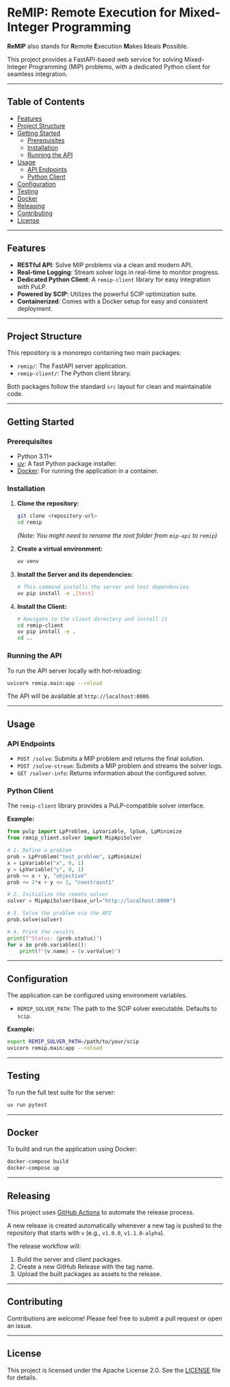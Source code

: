 # ReMIP: Remote Execution for Mixed-Integer Programming

**ReMIP** also stands for **R**emote **E**xecution **M**akes **I**deals **P**ossible.

This project provides a FastAPI-based web service for solving Mixed-Integer Programming (MIP) problems, with a dedicated Python client for seamless integration.

---

## Table of Contents

- [Features](#features)
- [Project Structure](#project-structure)
- [Getting Started](#getting-started)
  - [Prerequisites](#prerequisites)
  - [Installation](#installation)
  - [Running the API](#running-the-api)
- [Usage](#usage)
  - [API Endpoints](#api-endpoints)
  - [Python Client](#python-client)
- [Configuration](#configuration)
- [Testing](#testing)
- [Docker](#docker)
- [Releasing](#releasing)
- [Contributing](#contributing)
- [License](#license)

---

## Features

-   **RESTful API**: Solve MIP problems via a clean and modern API.
-   **Real-time Logging**: Stream solver logs in real-time to monitor progress.
-   **Dedicated Python Client**: A `remip-client` library for easy integration with PuLP.
-   **Powered by SCIP**: Utilizes the powerful SCIP optimization suite.
-   **Containerized**: Comes with a Docker setup for easy and consistent deployment.

---

## Project Structure

This repository is a monorepo containing two main packages:

-   `remip/`: The FastAPI server application.
-   `remip-client/`: The Python client library.

Both packages follow the standard `src` layout for clean and maintainable code.

---

## Getting Started

### Prerequisites

-   Python 3.11+
-   [uv](https://github.com/astral-sh/uv): A fast Python package installer.
-   [Docker](https://www.docker.com/): For running the application in a container.

### Installation

1.  **Clone the repository:**
    ```bash
    git clone <repository-url>
    cd remip
    ```
    *(Note: You might need to rename the root folder from `mip-api` to `remip`)*

2.  **Create a virtual environment:**
    ```bash
    uv venv
    ```

3.  **Install the Server and its dependencies:**
    ```bash
    # This command installs the server and test dependencies
    uv pip install -e .[test]
    ```

4.  **Install the Client:**
    ```bash
    # Navigate to the client directory and install it
    cd remip-client
    uv pip install -e .
    cd ..
    ```

### Running the API

To run the API server locally with hot-reloading:

```bash
uvicorn remip.main:app --reload
```

The API will be available at `http://localhost:8000`.

---

## Usage

### API Endpoints

-   `POST /solve`: Submits a MIP problem and returns the final solution.
-   `POST /solve-stream`: Submits a MIP problem and streams the solver logs.
-   `GET /solver-info`: Returns information about the configured solver.

### Python Client

The `remip-client` library provides a PuLP-compatible solver interface.

**Example:**

```python
from pulp import LpProblem, LpVariable, lpSum, LpMinimize
from remip_client.solver import MipApiSolver

# 1. Define a problem
prob = LpProblem("test_problem", LpMinimize)
x = LpVariable("x", 0, 1)
y = LpVariable("y", 0, 1)
prob += x + y, "objective"
prob += 2*x + y <= 1, "constraint1"

# 2. Initialize the remote solver
solver = MipApiSolver(base_url="http://localhost:8000")

# 3. Solve the problem via the API
prob.solve(solver)

# 4. Print the results
print(f"Status: {prob.status}")
for v in prob.variables():
    print(f"{v.name} = {v.varValue}")
```

---

## Configuration

The application can be configured using environment variables.

-   `REMIP_SOLVER_PATH`: The path to the SCIP solver executable. Defaults to `scip`.

**Example:**

```bash
export REMIP_SOLVER_PATH=/path/to/your/scip
uvicorn remip.main:app --reload
```

---

## Testing

To run the full test suite for the server:

```bash
uv run pytest
```

---

## Docker

To build and run the application using Docker:

```bash
docker-compose build
docker-compose up
```

---

## Releasing

This project uses [GitHub Actions](https://github.com/features/actions) to automate the release process.

A new release is created automatically whenever a new tag is pushed to the repository that starts with `v` (e.g., `v1.0.0`, `v1.1.0-alpha`).

The release workflow will:
1.  Build the server and client packages.
2.  Create a new GitHub Release with the tag name.
3.  Upload the built packages as assets to the release.

---

## Contributing

Contributions are welcome! Please feel free to submit a pull request or open an issue.

---

## License

This project is licensed under the Apache License 2.0. See the [LICENSE](LICENSE) file for details.